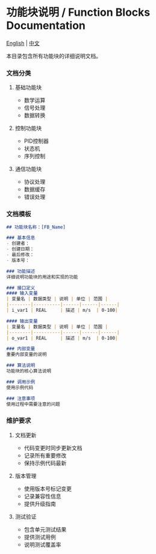 # 功能块说明 / Function Blocks Documentation

[English](./README_EN.md) | [中文](./README_CN.md)

本目录包含所有功能块的详细说明文档。

### 文档分类
1. 基础功能块
   - 数学运算
   - 信号处理
   - 数据转换

2. 控制功能块
   - PID控制器
   - 状态机
   - 序列控制

3. 通信功能块
   - 协议处理
   - 数据缓存
   - 错误处理

### 文档模板
```markdown
## 功能块名称：[FB_Name]

### 基本信息
- 创建者：
- 创建日期：
- 最后修改：
- 版本号：

### 功能描述
详细说明功能块的用途和实现的功能

### 接口定义
#### 输入变量
| 变量名 | 数据类型 | 说明 | 单位 | 范围 |
|--------|----------|------|------|------|
| i_var1 | REAL     | 描述 | m/s  | 0-100|

#### 输出变量
| 变量名 | 数据类型 | 说明 | 单位 | 范围 |
|--------|----------|------|------|------|
| o_var1 | REAL     | 描述 | m/s  | 0-100|

### 内部变量
重要内部变量的说明

### 算法说明
功能块的核心算法说明

### 调用示例
使用示例代码

### 注意事项
使用过程中需要注意的问题
```

### 维护要求
1. 文档更新
   - 代码变更时同步更新文档
   - 记录所有重要修改
   - 保持示例代码最新

2. 版本管理
   - 使用版本号标记变更
   - 记录兼容性信息
   - 提供升级指南

3. 测试验证
   - 包含单元测试结果
   - 提供测试用例
   - 说明测试覆盖率
